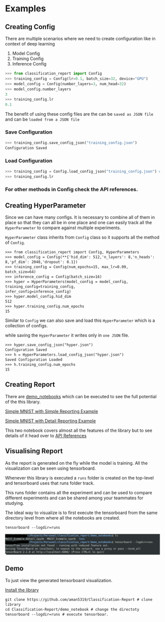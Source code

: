 

# Examples

## Creating Config

There are multiple scenarios where we need to create configuration like in context of deep learning 

 1. Model Config
 2. Training Config
 3. Inference Config

```python
>>> from classification_report import Config
>>> training_config = Config(lr=0.1, batch_size=32, device="GPU")
>>> model_config = Config(number_layers=3, num_head=32)
>>> model_config.number_layers
3
>>> training_config.lr
0.1
```

The benefit of using these config files are the  can be `saved as JSON file` and can be `loaded from a JSON file`

### Save Configuration

```python
>>> training_config.save_config_json("training_config.json")
Configuration Saved
```
### Load Configuration

```python
>>> training_config = Config.load_config_json("training_config.json") # Execute the saving code first.
>>> training_config.lr
```

### For other methods in Config check the API references.



## Creating HyperParameter

Since we can have many configs. It is necessary to combine all of them in place so that they can all be in one place and one can easily track all the `HyperParameter` to compare against multiple experiments.

`HyperParameter` class inherits from `Config` class so it supports all the method of `Config`.

```
>>> from classification_report import Config, HyperParameters
>>> model_config = Config(**{'hid_dim': 512,'n_layers': 8,'n_heads': 8,'pf_dim': 2048,'dropout': 0.1})
>>> training_config = Config(num_epochs=15, max_lr=0.09, batch_size=64)
>>> inference_config = Config(batch_size=16)
>>> hyper = HyperParameters(model_config = model_config, training_config=training_config,
infer_config=inference_config)
>>> hyper.model_config.hid_dim
512
>>> hyper.training_config.num_epochs
15
```

Similar to `Config` we can also save  and load this `HyperParameter` which is a collection of configs. 

while saving the `HyperParameter` it writes only in `one JSON` file.

```
>>> hyper.save_config_json("hyper.json")
Configuration Saved
>>> h = HyperParameters.load_config_json("hyper.json")
Saved Configuration Loaded
>>> h.training_config.num_epochs
15
```



## Creating Report

There are [demo_notebooks](https://github.com/aman5319/Classification-Report/tree/master/demo_notebooks) which can be executed to see the full potential of the this library.

[Simple MNIST with Simple Reporting Example](https://github.com/aman5319/Classification-Report/blob/master/demo_notebooks/MNIST_Example.ipynb)

[Simple MNIST with Detail Reporting Example](https://github.com/aman5319/Classification-Report/blob/master/demo_notebooks/MNIST_Example_Detail.ipynb)

This two notebook covers almost all the features of the library but to see details of it head over to [API References](https://classification-report.readthedocs.io/en/latest/autoapi/classification_report/report/index.html)



## Visualising Report

As the report is generated on the fly while the model is training. All the visualization can be seen using tensorboard.

Whenever this library is executed a `runs` folder is created  on the top-level and tensorboard uses that runs folder track.

This runs folder contains all the experiment and can be used to compare different experiments and can be shared among your teammates for studying.

The ideal way to visualize is to first execute the tensorboard from the same directory level from where all the notebooks are created.

```shell
tensorboard --logdir=runs
```

![](../../assets/tensorboard_visualize.png)

## Demo

To just view the generated tensorboard visualization.

[Install the library](installation.md)

```shell
git clone https://github.com/aman5319/Classification-Report # clone library 
cd Classification-Report/demo_notebook # change the directoty
tensorboard --logdir=runs # execute tensorboar.
```

